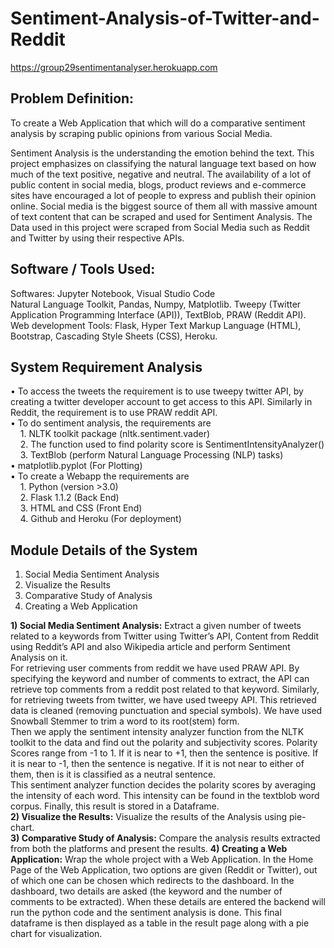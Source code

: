 # Sentiment-Analysis-of-Twitter-and-Reddit

https://group29sentimentanalyser.herokuapp.com

## Problem Definition:
To create a Web Application that which will do a comparative sentiment analysis by scraping public opinions from various Social Media.

Sentiment Analysis is the understanding the emotion behind the text. This project emphasizes on classifying the natural language text based on how much of the text positive,
negative and neutral. The availability of a lot of public content in social media, blogs, product reviews and e-commerce sites have encouraged a lot of people to express
and publish their opinion online. Social media is the biggest source of them all with massive amount of text content that can be scraped and used for Sentiment Analysis.
The Data used in this project were scraped from Social Media such as Reddit and Twitter by using their respective APIs.

## Software / Tools Used:
Softwares: Jupyter Notebook, Visual Studio Code  
Natural Language Toolkit, Pandas, Numpy, Matplotlib. Tweepy (Twitter Application Programming Interface (API)), TextBlob, PRAW (Reddit API).  
Web development Tools: Flask, Hyper Text Markup Language (HTML), Bootstrap, Cascading Style Sheets (CSS), Heroku.  

## System Requirement Analysis
• To access the tweets the requirement is to use tweepy twitter API, by creating a twitter developer account to get access to this API. Similarly in Reddit, the
requirement is to use PRAW reddit API.  
• To do sentiment analysis, the requirements are  
&nbsp; &nbsp; 1. NLTK toolkit package (nltk.sentiment.vader)  
&nbsp; &nbsp; 2. The function used to find polarity score is SentimentIntensityAnalyzer()  
&nbsp; &nbsp; 3. TextBlob (perform Natural Language Processing (NLP) tasks)  
• matplotlib.pyplot (For Plotting)  
• To create a Webapp the requirements are  
&nbsp; &nbsp; 1. Python (version >3.0)  
&nbsp; &nbsp; 2. Flask 1.1.2 (Back End)  
&nbsp; &nbsp; 3. HTML and CSS (Front End)  
&nbsp; &nbsp; 4. Github and Heroku (For deployment)    
    
## Module Details of the System
1. Social Media Sentiment Analysis  
2. Visualize the Results  
3. Comparative Study of Analysis  
4. Creating a Web Application  

**1) Social Media Sentiment Analysis:** Extract a given number of tweets related to a keywords from Twitter using Twitter’s API, Content from Reddit using Reddit’s API and also Wikipedia article and perform Sentiment Analysis on it.  
For retrieving user comments from reddit we have used PRAW API. By specifying the keyword and number of comments to extract, the API can retrieve top comments from a reddit post related to that keyword. Similarly, for retrieving tweets from twitter, we have used tweepy API. This retrieved data is cleaned (removing punctuation and special symbols). We have used Snowball Stemmer to trim a word to its root(stem) form.  
Then we apply the sentiment intensity analyzer function from the NLTK toolkit to the data and find out the polarity and subjectivity scores. Polarity Scores range from -1 to 1. If it is near to +1, then the sentence is positive. If it is near to -1, then the sentence is negative. If it is not near to either of them, then is it is classified as a neutral sentence.  
This sentiment analyzer function decides the polarity scores by averaging the intensity
of each word. This intensity can be found in the textblob word corpus. Finally, this
result is stored in a Dataframe.  
**2) Visualize the Results:** Visualize the results of the Analysis using pie-chart.  
**3) Comparative Study of Analysis:** Compare the analysis results extracted from both the platforms and present the results.
**4) Creating a Web Application:** Wrap the whole project with a Web Application. In the Home Page of the Web Application, two options are given (Reddit or Twitter), out of which one can be chosen which redirects to the dashboard. In the dashboard, two details are asked (the keyword and the number of comments to be extracted). When these details are entered the backend will run the python code and the sentiment analysis is done. This final dataframe is then displayed as a table in the result page along with a pie chart for visualization.  

